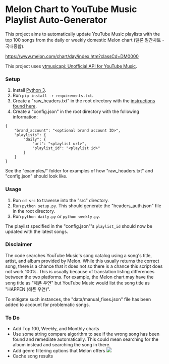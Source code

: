 # Melon Chart to YouTube Music Playlist Auto-Generator
This project aims to automatically update YouTube Music playlists with the top 100 songs from the daily or weekly domestic Melon chart (멜론 일간차트 - 국내종합).

https://www.melon.com/chart/day/index.htm?classCd=DM0000

This project uses [ytmusicapi: Unofficial API for YouTube Music](https://ytmusicapi.readthedocs.io/en/latest/).

### Setup
1. Install [Python 3](https://www.python.org/downloads/).
2. Run `pip install -r requirements.txt`.
3. Create a "raw_headers.txt" in the root directory with the [instructions found here](https://ytmusicapi.readthedocs.io/en/stable/setup/browser.html#copy-authentication-headers).
4. Create a "config.json" in the root directory with the following information:
```
{
    "brand_account": "<optional brand account ID>",
    "playlists": {
        "daily": {
            "url": "<playlist url>",
            "playlist_id": "<playlist id>"
        }
    }
}
```

See the "examples/" folder for examples of how "raw_headers.txt" and "config.json" should look like.

### Usage
1. Run `cd src` to traverse into the "src" directory.
2. Run `python setup.py`. This should generate the "headers_auth.json" file in the root directory.
3. Run `python daily.py` or `python weekly.py`.

The playlist specified in the "config.json"'s `playlist_id` should now be updated with the latest songs.

### Disclaimer
The code searches YouTube Music's song catalog using a song's title, artist, and album provided by Melon. While this usually returns the correct song, there is a chance that it does not so there is a chance this script does not work 100%. This is usually because of translation listing differences between the two platforms. For example, the Melon chart may have the song title as "헤픈 우연" but YouTube Music would list the song title as "HAPPEN (헤픈 우연)". 

To mitigate such instances, the "data/manual_fixes.json" file has been added to account for problematic songs.

### To Do
- Add Top 100, ~~Weekly~~, and Monthly charts
- Use some string compare algorithm to see if the wrong song has been found and remediate automatically. This could mean searching for the album instead and searching the song in there.
- Add genre filtering options that Melon offers ![](https://i.imgur.com/D1w9RBg.png)
- Cache song results